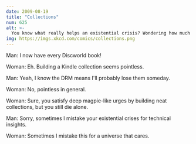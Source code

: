 ```yaml
---
date: 2009-08-19
title: "Collections"
num: 625
alt: >-
  You know what really helps an existential crisis? Wondering how much shelf space to leave for a Terry Pratchett collection.
img: https://imgs.xkcd.com/comics/collections.png
---
```

Man: I now have every Discworld book!

Woman: Eh. Building a Kindle collection seems pointless.

Man: Yeah, I know the DRM means I'll probably lose them someday.

Woman: No, pointless in general.

Woman: Sure, you satisfy deep magpie-like urges by building neat collections, but you still die alone.

Man: Sorry, sometimes I mistake your existential crises for technical insights.

Woman: Sometimes I mistake this for a universe that cares.

